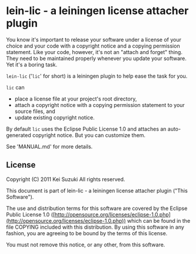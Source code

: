 # lein-lic - a leiningen license attacher plugin

You know it's important to release your software under a license of your
choice and your code with a copyright notice and a copying permission
statement. Like your code, however, it's not an "attach and forget"
thing. They need to be maintained properly whenever you update your
software. Yet it's a boring task.

`lein-lic` ('`lic`' for short) is a leiningen plugin to help ease the
task for you.

`lic` can

* place a license file at your project's root directory,
* attach a copyright notice with a copying permission statement to your
  source files, and
* update existing copyright notice.

By default `lic` uses the Eclipse Public License 1.0 and attaches an
auto-generated copyright notice. But you can customize them.

See 'MANUAL.md' for more details.

## License

Copyright (C) 2011 Kei Suzuki  All rights reserved.

This document is part of lein-lic - a leiningen license attacher plugin
("This Software").

The use and distribution terms for this software are covered by the Eclipse
Public License 1.0 ([http://opensource.org/licenses/eclipse-1.0.php](http://opensource.org/licenses/eclipse-1.0.php))
which can be found in the file COPYING included with this distribution.
By using this software in any fashion, you are agreeing to be bound by the
terms of this license.

You must not remove this notice, or any other, from this software.

